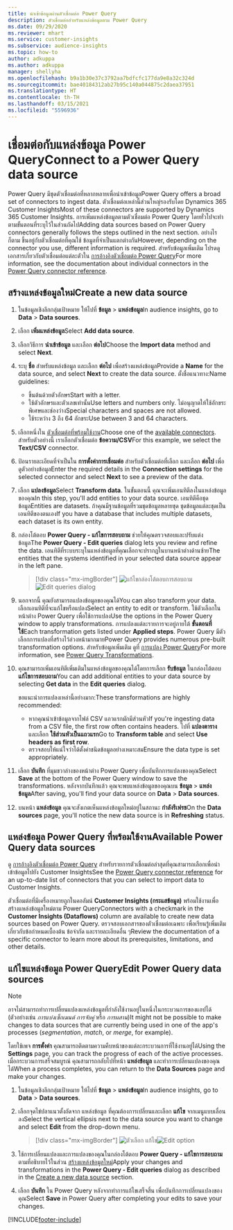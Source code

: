 ```yaml
---
title: นำเข้าข้อมูลผ่านตัวเชื่อมต่อ Power Query
description: ตัวเชื่อมต่อสำหรับแหล่งข้อมูลตาม Power Query
ms.date: 09/29/2020
ms.reviewer: mhart
ms.service: customer-insights
ms.subservice: audience-insights
ms.topic: how-to
author: adkuppa
ms.author: adkuppa
manager: shellyha
ms.openlocfilehash: b9a1b30e37c3792aa7bdfcfc177da9e8a32c324d
ms.sourcegitcommit: bae40184312ab27b95c140a044875c2daea37951
ms.translationtype: HT
ms.contentlocale: th-TH
ms.lasthandoff: 03/15/2021
ms.locfileid: "5596936"
---
```

# <a name="connect-to-a-power-query-data-source"></a><span data-ttu-id="90f60-103">เชื่อมต่อกับแหล่งข้อมูล Power Query</span><span class="sxs-lookup"><span data-stu-id="90f60-103">Connect to a Power Query data source</span></span>

<span data-ttu-id="90f60-104">Power Query มีชุดตัวเชื่อมต่อที่หลากหลายเพื่อนำเข้าข้อมูล</span><span class="sxs-lookup"><span data-stu-id="90f60-104">Power Query offers a broad set of connectors to ingest data.</span></span> <span data-ttu-id="90f60-105">ตัวเชื่อมต่อเหล่านี้ส่วนใหญ่รองรับโดย Dynamics 365 Customer Insights</span><span class="sxs-lookup"><span data-stu-id="90f60-105">Most of these connectors are supported by Dynamics 365 Customer Insights.</span></span> <span data-ttu-id="90f60-106">การเพิ่มแหล่งข้อมูลตามตัวเชื่อมต่อ Power Query โดยทั่วไปจะทำตามขั้นตอนที่ระบุไว้ในส่วนถัดไป</span><span class="sxs-lookup"><span data-stu-id="90f60-106">Adding data sources based on Power Query connectors generally follows the steps outlined in the next section.</span></span> <span data-ttu-id="90f60-107">อย่างไรก็ตาม ขึ้นอยู่กับตัวเชื่อมต่อที่คุณใช้ ข้อมูลที่จำเป็นแตกต่างกัน</span><span class="sxs-lookup"><span data-stu-id="90f60-107">However, depending on the connector you use, different information is required.</span></span> <span data-ttu-id="90f60-108">สำหรับข้อมูลเพิ่มเติม โปรดดูเอกสารเกี่ยวกับตัวเชื่อมต่อแต่ละตัวใน [การอ้างอิงตัวเชื่อมต่อ Power Query](/power-query/connectors/)</span><span class="sxs-lookup"><span data-stu-id="90f60-108">For more information, see the documentation about individual connectors in the [Power Query connector reference](/power-query/connectors/).</span></span>

## <a name="create-a-new-data-source"></a><span data-ttu-id="90f60-109">สร้างแหล่งข้อมูลใหม่</span><span class="sxs-lookup"><span data-stu-id="90f60-109">Create a new data source</span></span>

1. <span data-ttu-id="90f60-110">ในข้อมูลเชิงลึกกลุ่มเป้าหมาย ให้ไปที่ **ข้อมูล** > **แหล่งข้อมูล**</span><span class="sxs-lookup"><span data-stu-id="90f60-110">In audience insights, go to **Data** > **Data sources**.</span></span>

1. <span data-ttu-id="90f60-111">เลือก **เพิ่มแหล่งข้อมูล**</span><span class="sxs-lookup"><span data-stu-id="90f60-111">Select **Add data source**.</span></span>

1. <span data-ttu-id="90f60-112">เลือกวิธีการ **นำเข้าข้อมูล** และเลือก **ต่อไป**</span><span class="sxs-lookup"><span data-stu-id="90f60-112">Choose the **Import data** method and select **Next**.</span></span>

1. <span data-ttu-id="90f60-113">ระบุ **ชื่อ** สำหรับแหล่งข้อมูล และเลือก **ต่อไป** เพื่อสร้างแหล่งข้อมูล</span><span class="sxs-lookup"><span data-stu-id="90f60-113">Provide a **Name** for the data source, and select **Next** to create the data source.</span></span> <span data-ttu-id="90f60-114">ตั้งชื่อแนวทาง:</span><span class="sxs-lookup"><span data-stu-id="90f60-114">Name guidelines:</span></span> 
   - <span data-ttu-id="90f60-115">ขึ้นต้นด้วยตัวอักษร</span><span class="sxs-lookup"><span data-stu-id="90f60-115">Start with a letter.</span></span>
   - <span data-ttu-id="90f60-116">ใช้ตัวอักษรและตัวเลขเท่านั้น</span><span class="sxs-lookup"><span data-stu-id="90f60-116">Use letters and numbers only.</span></span> <span data-ttu-id="90f60-117">ไม่อนุญาตให้ใช้อักขระพิเศษและช่องว่าง</span><span class="sxs-lookup"><span data-stu-id="90f60-117">Special characters and spaces are not allowed.</span></span>
   - <span data-ttu-id="90f60-118">ใช้ระหว่าง 3 ถึง 64 อักขระ</span><span class="sxs-lookup"><span data-stu-id="90f60-118">Use between 3 and 64 characters.</span></span>

1. <span data-ttu-id="90f60-119">เลือกหนึ่งใน [ตัวเชื่อมต่อที่พร้อมใช้งาน](#available-power-query-data-sources)</span><span class="sxs-lookup"><span data-stu-id="90f60-119">Choose one of the [available connectors](#available-power-query-data-sources).</span></span> <span data-ttu-id="90f60-120">สำหรับตัวอย่างนี้ เราเลือกตัวเชื่อมต่อ **ข้อความ/CSV**</span><span class="sxs-lookup"><span data-stu-id="90f60-120">For this example, we select the **Text/CSV** connector.</span></span>

1. <span data-ttu-id="90f60-121">ป้อนรายละเอียดที่จำเป็นใน **การตั้งค่าการเชื่อมต่อ** สำหรับตัวเชื่อมต่อที่เลือก และเลือก **ต่อไป** เพื่อดูตัวอย่างข้อมูล</span><span class="sxs-lookup"><span data-stu-id="90f60-121">Enter the required details in the **Connection settings** for the selected connector and select **Next** to see a preview of the data.</span></span>

1. <span data-ttu-id="90f60-122">เลือก **แปลงข้อมูล**</span><span class="sxs-lookup"><span data-stu-id="90f60-122">Select **Transform data**.</span></span> <span data-ttu-id="90f60-123">ในขั้นตอนนี้ คุณจะเพิ่มเอนทิตีลงในแหล่งข้อมูลของคุณ</span><span class="sxs-lookup"><span data-stu-id="90f60-123">In this step, you'll add entities to your data source.</span></span> <span data-ttu-id="90f60-124">เอนทิตีคือชุดข้อมูล</span><span class="sxs-lookup"><span data-stu-id="90f60-124">Entities are datasets.</span></span> <span data-ttu-id="90f60-125">ถ้าคุณมีฐานข้อมูลที่รวมชุดข้อมูลหลายชุด ชุดข้อมูลแต่ละชุดเป็นเอนทิตีของตนเอง</span><span class="sxs-lookup"><span data-stu-id="90f60-125">If you have a database that includes multiple datasets, each dataset is its own entity.</span></span>

1. <span data-ttu-id="90f60-126">กล่องโต้ตอบ **Power Query - แก้ไขการสอบถาม** ช่วยให้คุณตรวจสอบและปรับแต่งข้อมูล</span><span class="sxs-lookup"><span data-stu-id="90f60-126">The **Power Query - Edit queries** dialog lets you review and refine the data.</span></span> <span data-ttu-id="90f60-127">เอนทิตีที่ระบบระบุในแหล่งข้อมูลที่คุณเลือกจะปรากฏในบานหน้าต่างด้านซ้าย</span><span class="sxs-lookup"><span data-stu-id="90f60-127">The entities that the systems identified in your selected data source appear in the left pane.</span></span>

   > [!div class="mx-imgBorder"]
   > <span data-ttu-id="90f60-128">![แก้ไขกล่องโต้ตอบการสอบถาม](media/data-manager-configure-edit-queries.png "แก้ไขกล่องโต้ตอบการสอบถาม")</span><span class="sxs-lookup"><span data-stu-id="90f60-128">![Edit queries dialog](media/data-manager-configure-edit-queries.png "Edit queries dialog")</span></span>

1. <span data-ttu-id="90f60-129">นอกจากนี้ คุณยังสามารถแปลงข้อมูลของคุณได้</span><span class="sxs-lookup"><span data-stu-id="90f60-129">You can also transform your data.</span></span> <span data-ttu-id="90f60-130">เลือกเอนทิตีที่จะแก้ไขหรือแปลง</span><span class="sxs-lookup"><span data-stu-id="90f60-130">Select an entity to edit or transform.</span></span> <span data-ttu-id="90f60-131">ใช้ตัวเลือกในหน้าต่าง Power Query เพื่อใช้การแปลง</span><span class="sxs-lookup"><span data-stu-id="90f60-131">Use the options in the Power Query window to apply transformations.</span></span> <span data-ttu-id="90f60-132">การแปลงแต่ละรายการจะอยู่ภายใต้ **ขั้นตอนที่ใช้**</span><span class="sxs-lookup"><span data-stu-id="90f60-132">Each transformation gets listed under **Applied steps**.</span></span> <span data-ttu-id="90f60-133">Power Query มีตัวเลือกการแปลงที่สร้างไว้ล่วงหน้ามากมาย</span><span class="sxs-lookup"><span data-stu-id="90f60-133">Power Query provides numerous pre-built transformation options.</span></span> <span data-ttu-id="90f60-134">สำหรับข้อมูลเพิ่มเติม ดูที่ [การแปลง Power Query](/power-query/power-query-what-is-power-query#transformations)</span><span class="sxs-lookup"><span data-stu-id="90f60-134">For more information, see [Power Query Transformations](/power-query/power-query-what-is-power-query#transformations).</span></span>

1. <span data-ttu-id="90f60-135">คุณสามารถเพิ่มเอนทิตีเพิ่มเติมในแหล่งข้อมูลของคุณได้โดยการเลือก **รับข้อมูล** ในกล่องโต้ตอบ **แก้ไขการสอบถาม**</span><span class="sxs-lookup"><span data-stu-id="90f60-135">You can add additional entities to your data source by selecting **Get data** in the **Edit queries** dialog.</span></span>

   <span data-ttu-id="90f60-136">ขอแนะนำการแปลงเหล่านี้อย่างมาก:</span><span class="sxs-lookup"><span data-stu-id="90f60-136">These transformations are highly recommended:</span></span>

   - <span data-ttu-id="90f60-137">หากคุณนำเข้าข้อมูลจากไฟล์ CSV แถวแรกมักมีส่วนหัว</span><span class="sxs-lookup"><span data-stu-id="90f60-137">If you're ingesting data from a CSV file, the first row often contains headers.</span></span> <span data-ttu-id="90f60-138">ไปที่ **แปลงตาราง** และเลือก **ใช้ส่วนหัวเป็นแถวแรก**</span><span class="sxs-lookup"><span data-stu-id="90f60-138">Go to **Transform table** and select **Use headers as first row**.</span></span>
   - <span data-ttu-id="90f60-139">ตรวจสอบให้แน่ใจว่าได้ตั้งค่าชนิดข้อมูลอย่างเหมาะสม</span><span class="sxs-lookup"><span data-stu-id="90f60-139">Ensure the data type is set appropriately.</span></span>

1. <span data-ttu-id="90f60-140">เลือก **บันทึก** ที่มุมขวาล่างของหน้าต่าง Power Query เพื่อบันทึกการแปลงของคุณ</span><span class="sxs-lookup"><span data-stu-id="90f60-140">Select **Save** at the bottom of the Power Query window to save the transformations.</span></span> <span data-ttu-id="90f60-141">หลังจากบันทึกแล้ว คุณจะพบแหล่งข้อมูลของคุณบน **ข้อมูล** > **แหล่งข้อมูล**</span><span class="sxs-lookup"><span data-stu-id="90f60-141">After saving, you'll find your data source on **Data** > **Data sources**.</span></span>

1. <span data-ttu-id="90f60-142">บนหน้า **แหล่งข้อมูล** คุณจะสังเกตเห็นแหล่งข้อมูลใหม่อยู่ในสถานะ **กำลังรีเฟรช**</span><span class="sxs-lookup"><span data-stu-id="90f60-142">On the **Data sources** page, you'll notice the new data source is in **Refreshing** status.</span></span>

## <a name="available-power-query-data-sources"></a><span data-ttu-id="90f60-143">แหล่งข้อมูล Power Query ที่พร้อมใช้งาน</span><span class="sxs-lookup"><span data-stu-id="90f60-143">Available Power Query data sources</span></span>

<span data-ttu-id="90f60-144">ดู [การอ้างอิงตัวเชื่อมต่อ Power Query](/power-query/connectors/) สำหรับรายการตัวเชื่อมต่อล่าสุดที่คุณสามารถเลือกเพื่อนำเข้าข้อมูลไปยัง Customer Insights</span><span class="sxs-lookup"><span data-stu-id="90f60-144">See the [Power Query connector reference](/power-query/connectors/) for an up-to-date list of connectors that you can select to import data to Customer Insights.</span></span> 

<span data-ttu-id="90f60-145">ตัวเชื่อมต่อที่มีเครื่องหมายถูกในคอลัมน์ **Customer Insights (กระแสข้อมูล)** พร้อมใช้งานเพื่อสร้างแหล่งข้อมูลใหม่ตาม Power Query</span><span class="sxs-lookup"><span data-stu-id="90f60-145">Connectors with a checkmark in the **Customer Insights (Dataflows)** column are available to create new data sources based on Power Query.</span></span> <span data-ttu-id="90f60-146">ตรวจสอบเอกสารของตัวเชื่อมต่อเฉพาะ เพื่อเรียนรู้เพิ่มเติมเกี่ยวกับข้อกำหนดเบื้องต้น ข้อจำกัด และรายละเอียดอื่น ๆ</span><span class="sxs-lookup"><span data-stu-id="90f60-146">Review the documentation of a specific connector to learn more about its prerequisites, limitations, and other details.</span></span>

## <a name="edit-power-query-data-sources"></a><span data-ttu-id="90f60-147">แก้ไขแหล่งข้อมูล Power Query</span><span class="sxs-lookup"><span data-stu-id="90f60-147">Edit Power Query data sources</span></span>

> [!NOTE]
> <span data-ttu-id="90f60-148">อาจไม่สามารถทำการเปลี่ยนแปลงแหล่งข้อมูลที่กำลังใช้งานอยู่ในหนึ่งในกระบวนการของแอปได้ (ตัวอย่างเช่น *การแบ่งเซ็กเมนต์* *การจับคู่* หรือ *การผสาน*)</span><span class="sxs-lookup"><span data-stu-id="90f60-148">It might not be possible to make changes to data sources that are currently being used in one of the app's processes (*segmentation*, *match*, or *merge*, for example).</span></span> 
>
> <span data-ttu-id="90f60-149">โดยใช้เพจ **การตั้งค่า** คุณสามารถติดตามความคืบหน้าของแต่ละกระบวนการที่ใช้งานอยู่ได้</span><span class="sxs-lookup"><span data-stu-id="90f60-149">Using the **Settings** page, you can track the progress of each of the active processes.</span></span> <span data-ttu-id="90f60-150">เมื่อกระบวนการเสร็จสมบูรณ์ คุณสามารถกลับไปที่หน้า **แหล่งข้อมูล** และทำการเปลี่ยนแปลงของคุณได้</span><span class="sxs-lookup"><span data-stu-id="90f60-150">When a process completes, you can return to the **Data Sources** page and make your changes.</span></span>

1. <span data-ttu-id="90f60-151">ในข้อมูลเชิงลึกกลุ่มเป้าหมาย ให้ไปที่ **ข้อมูล** > **แหล่งข้อมูล**</span><span class="sxs-lookup"><span data-stu-id="90f60-151">In audience insights, go to **Data** > **Data sources**.</span></span>

2. <span data-ttu-id="90f60-152">เลือกจุดไข่ปลาแนวตั้งถัดจาก แหล่งข้อมูล ที่คุณต้องการเปลี่ยนและเลือก **แก้ไข** จากเมนูแบบเลื่อนลง</span><span class="sxs-lookup"><span data-stu-id="90f60-152">Select the vertical ellipsis next to the data source you want to change and select **Edit** from the drop-down menu.</span></span>

   > [!div class="mx-imgBorder"]
   > <span data-ttu-id="90f60-153">![ตัวเลือก แก้ไข](media/edit-option-data-sources.png "ตัวเลือก แก้ไข")</span><span class="sxs-lookup"><span data-stu-id="90f60-153">![Edit option](media/edit-option-data-sources.png "Edit option")</span></span>

3. <span data-ttu-id="90f60-154">ใช้การเปลี่ยนแปลงและการแปลงของคุณในกล่องโต้ตอบ **Power Query - แก้ไขการสอบถาม** ตามที่อธิบายไว้ในส่วน [สร้างแหล่งข้อมูลใหม่](#create-a-new-data-source)</span><span class="sxs-lookup"><span data-stu-id="90f60-154">Apply your changes and transformations in the **Power Query - Edit queries** dialog as described in the [Create a new data source](#create-a-new-data-source) section.</span></span>

4. <span data-ttu-id="90f60-155">เลือก **บันทึก** ใน Power Query หลังจากทำการแก้ไขเสร็จสิ้น เพื่อบันทึกการเปลี่ยนแปลงของคุณ</span><span class="sxs-lookup"><span data-stu-id="90f60-155">Select **Save** in Power Query after completing your edits to save your changes.</span></span>


[!INCLUDE[footer-include](../includes/footer-banner.md)]